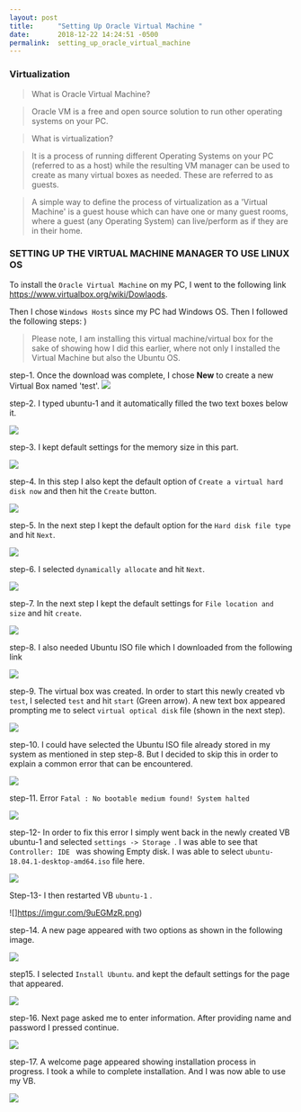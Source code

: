 ```yaml
---
layout: post
title:      "Setting Up Oracle Virtual Machine "
date:       2018-12-22 14:24:51 -0500
permalink:  setting_up_oracle_virtual_machine
---
```


###                Virtualization

>What is Oracle Virtual Machine?

>Oracle VM is a free and open source solution to run other operating systems on your PC.

>What is virtualization?

>It is a process of running different Operating Systems on your PC (referred to as a host) while the resulting VM manager can be used to create as many virtual boxes as needed. These are referred to as guests.

>A simple way to define the process of virtualization as a 'Virtual Machine' is a guest house which can have one or many guest rooms,
 where a guest (any Operating System) can live/perform as if they are in their home.

###                                   SETTING UP THE VIRTUAL MACHINE MANAGER TO USE LINUX OS

To install the `Oracle Virtual Machine` on my PC, I went to the following link
https://www.virtualbox.org/wiki/Dowlaods.

Then I chose `Windows Hosts` since my PC had Windows OS. Then I followed the following steps:
)
>Please note, I am installing this virtual machine/virtual box for the sake of showing how I did this earlier, where not only I installed the Virtual Machine but also the Ubuntu OS.  

step-1. Once the download was complete, I chose **New** to create a new Virtual Box named 'test'.
![](https://imgur.com/LtUwBjM.png)

 step-2. I typed ubuntu-1 and it automatically filled the two text boxes below it. 

![ ](https://imgur.com/cAuIT95.png)

 step-3. I kept default settings for the memory size in this part.

![](https://imgur.com/SbdMn59.png)

 step-4. In this step I also kept the default option of `Create a virtual hard disk now` and then hit the `Create` button.

![ ](https://imgur.com/Os9cngN.png)

step-5. In the next step I kept the default option for the `Hard disk file type` and hit `Next`.

![](https://imgur.com/27sphho.png)

step-6. I selected `dynamically allocate` and hit `Next`.

![](https://imgur.com/ImRYvUS.png)

step-7. In the next step I kept the default settings for `File location and size` and hit `create`.

![](https://imgur.com/6j249Ja.png)

step-8. I also needed Ubuntu ISO file which I downloaded from the following link 

![](https://imgur.com/wia57hI.png)

step-9. The virtual box was created. In order to start this newly created vb `test`, I selected `test` and hit `start` (Green arrow). A new text box appeared prompting me to select `virtual optical disk` file (shown in the next step).

![](https://imgur.com/deP7J7Y.png)

step-10. I could have selected the Ubuntu ISO file already stored in my system as mentioned in step step-8. But I decided to skip this in order to explain a common error that can be encountered.

![](https://imgur.com/82VBOSl.png)

step-11.  Error `Fatal : No bootable medium found! System halted`

![](https://imgur.com/9ULQdKS.png)

step-12- In order to fix this error I simply went back in the newly created VB ubuntu-1 and selected `settings -> Storage `. I was able to see that `Controller: IDE ` was showing Empty disk. I was able to select `ubuntu-18.04.1-desktop-amd64.iso` file here.

![](https://imgur.com/9ULQdKS.png)

Step-13- I then restarted VB `ubuntu-1` .

![]https://imgur.com/9uEGMzR.png)

step-14. A new page appeared with two options as shown in the following image.

![](https://imgur.com/SvjywV2.png)

step15. I selected `Install Ubuntu`. and kept the default settings for the page that appeared.

![](https://imgur.com/guFQHpS.png)

step-16. Next page asked me to enter information. After providing name and password I pressed continue.

![](https://imgur.com/JOW8Vph.png)

step-17.  A welcome page appeared showing installation process in progress. I took a while to complete installation. And I was now able to use my VB.

 ![ ](https://imgur.com/ielJogc.png)


